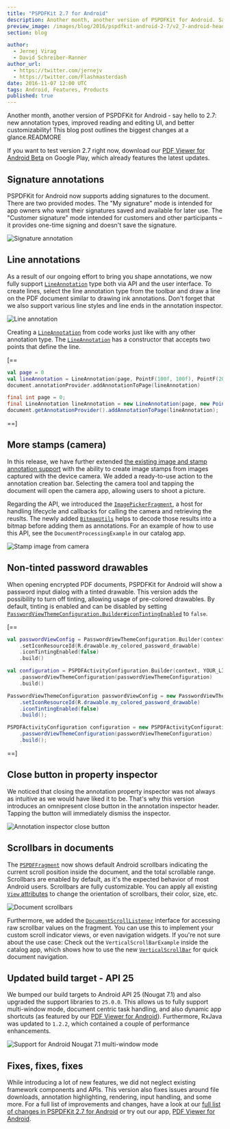 ```yaml
---
title: "PSPDFKit 2.7 for Android"
description: Another month, another version of PSPDFKit for Android. Say hello to 2.7!
preview_image: /images/blog/2016/pspdfkit-android-2-7/v2_7-android-header.png
section: blog

author:
  - Jernej Virag
  - David Schreiber‑Ranner
author_url:
  - https://twitter.com/jernejv
  - https://twitter.com/Flashmasterdash
date: 2016-11-07 12:00 UTC
tags: Android, Features, Products
published: true
---
```


Another month, another version of PSPDFKit for Android - say hello to 2.7: new annotation types, improved reading and editing UI, and better customizability! This blog post outlines the biggest changes at a glance.READMORE

If you want to test version 2.7 right now, download our [PDF Viewer for Android Beta](https://pdfviewer.io) on Google Play, which already features the latest updates.

## Signature annotations

PSPDFKit for Android now supports adding signatures to the document. There are two provided modes. The "My signature" mode is intended for app owners who want their signatures saved and available for later use. The "Customer signature" mode intended for customers and other participants – it provides one-time signing and doesn't save the signature.

![Signature annotation](/images/blog/2016/pspdfkit-android-2-7/signature-annotation.gif)

## Line annotations

As a result of our ongoing effort to bring you shape annotations, we now fully support [`LineAnnotation`] type both via API and the user interface. To create lines, select the line annotation type from the toolbar and draw a line on the PDF document similar to drawing ink annotations. Don't forget that we also support various line styles and line ends in the annotation inspector.

![Line annotation](/images/blog/2016/pspdfkit-android-2-7/line.gif)

Creating a [`LineAnnotation`] from code works just like with any other annotation type. The [`LineAnnotation`] has a constructor that accepts two points that define the line.

[==

```kotlin
val page = 0
val lineAnnotation = LineAnnotation(page, PointF(100f, 100f), PointF(200f, 200f))
document.annotationProvider.addAnnotationToPage(lineAnnotation)
```

```java
final int page = 0;
final LineAnnotation lineAnnotation = new LineAnnotation(page, new PointF(100f, 100f), new PointF(200f, 200f));
document.getAnnotationProvider().addAnnotationToPage(lineAnnotation);
```

==]

## More stamps (camera)

In this release, we have further extended [the existing image and stamp annotation support](../pspdfkit-android-2-6) with the ability to create image stamps from images captured with the device camera. We added a ready-to-use action to the annotation creation bar. Selecting the camera tool and tapping the document will open the camera app, allowing users to shoot a picture.

Regarding the API, we introduced the [`ImagePickerFragment`], a host for handling lifecycle and callbacks for calling the camera and retrieving the reuslts. The newly added [`BitmapUtils`] helps to decode those results into a bitmap before adding them as annotations. For an example of how to use this API, see the `DocumentProcessingExample` in our catalog app.

![Stamp image from camera](/images/blog/2016/pspdfkit-android-2-7/image-from-camera.gif)

## Non-tinted password drawables

When opening encrypted PDF documents, PSPDFKit for Android will show a password input dialog with a tinted drawable. This version adds the possibility to turn off tinting, allowing usage of pre-colored drawables. By default, tinting is enabled and can be disabled by setting [`PasswordViewThemeConfiguration.Builder#iconTintingEnabled`] to `false`.

[==

```kotlin
val passwordViewConfig = PasswordViewThemeConfiguration.Builder(context)
    .setIconResourceId(R.drawable.my_colored_password_drawable)
    .iconTintingEnabled(false)
    .build()

val configuration = PSPDFActivityConfiguration.Builder(context, YOUR_LICENSE)
    .passwordViewThemeConfiguration(passwordViewThemeConfiguration)
    .build()
```

```java
PasswordViewThemeConfiguration passwordViewConfig = new PasswordViewThemeConfiguration.Builder(context)
    .setIconResourceId(R.drawable.my_colored_password_drawable)
    .iconTintingEnabled(false)
    .build();

PSPDFActivityConfiguration configuration = new PSPDFActivityConfiguration.Builder(context, YOUR_LICENSE)
    .passwordViewThemeConfiguration(passwordViewThemeConfiguration)
    .build();
```

==]

## Close button in property inspector

We noticed that closing the annotation property inspector was not always as intuitive as we would have liked it to be. That's why this version introduces an omnipresent close button in the annotation inspector header. Tapping the button will immediately dismiss the inspector.

![Annotation inspector close button](/images/blog/2016/pspdfkit-android-2-7/close.gif)

## Scrollbars in documents

The [`PSPDFFragment`] now shows default Android scrollbars indicating the current scroll position inside the document, and the total scrollable range. Scrollbars are enabled by default, as it's the expected behavior of most Android users. Scrollbars are fully customizable. You can apply all existing [`View` attributes](https://developer.android.com/reference/android/view/View.html#lattrs) to change the orientation of scrollbars, their color, size, etc.

![Document scrollbars](/images/blog/2016/pspdfkit-android-2-7/scrollbars.gif)

Furthermore, we added the [`DocumentScrollListener`] interface for accessing raw scrollbar values on the fragment. You can use this to implement your custom scroll indicator views, or even navigation widgets. If you're not sure about the use case: Check out the `VerticalScrollBarExample` inside the catalog app, which shows how to use the new [`VerticalScrollBar`] for quick document navigation.

## Updated build target - API 25

We bumped our build targets to Android API 25 (Nougat 7.1) and also upgraded the support libraries to `25.0.0`. This allows us to fully support multi-window mode, document centric task handling, and also dynamic app shortcuts (as featured by our [PDF Viewer for Android](https://pdfviewer.io)). Furthermore, RxJava was updated to `1.2.2`, which contained a couple of performance enhancements.

![Support for Android Nougat 7.1 multi-window mode](/images/blog/2016/pspdfkit-android-2-7/multi-window.gif)

## Fixes, fixes, fixes

While introducing a lot of new features, we did not neglect existing framework components and APIs. This version also fixes issues around file downloads, annotation highlighting, rendering, input handling, and some more. For a full list of improvements and changes, have a look at our [full list of changes in PSPDFKit 2.7 for Android](/changelog/android/#2.7.0) or try out our app, [PDF Viewer for Android](https://pdfviewer.io).

[`lineannotation`]: https://pspdfkit.com/api/android/reference/com/pspdfkit/annotations/LineAnnotation.html
[`imagepickerfragment`]: https://pspdfkit.com/api/android/reference/com/pspdfkit/document/image/BaseImagePickerFragment.html
[`bitmaputils`]: https://pspdfkit.com/api/android/reference/com/pspdfkit/document/image/BitmapUtils.html
[`passwordviewthemeconfiguration.builder#icontintingenabled`]: https://pspdfkit.com/api/android/reference/com/pspdfkit/ui/PdfPasswordView.html#isIconTintingEnabled()
[`documentscrolllistener`]: https://pspdfkit.com/api/android/reference/com/pspdfkit/listeners/scrolling/DocumentScrollListener.html
[`verticalscrollbar`]: https://pspdfkit.com/api/android/reference/com/pspdfkit/ui/scrollbar/VerticalScrollBar.html
[`stampannotation`]: https://pspdfkit.com/api/android/reference/com/pspdfkit/annotations/StampAnnotation.html
[`stamptype`]: https://pspdfkit.com/api/android/reference/com/pspdfkit/annotations/StampAnnotation.StampType.html
[`sharingmenu`]: https://pspdfkit.com/api/android/reference/com/pspdfkit/ui/actionmenu/SharingMenu.html
[`actionmenu`]: https://pspdfkit.com/api/android/reference/com/pspdfkit/ui/actionmenu/ActionMenu.html
[`defaultsharingmenu`]: https://pspdfkit.com/api/android/reference/com/pspdfkit/ui/actionmenu/DefaultSharingMenu.html
[`pspdffragment`]: https://pspdfkit.com/api/android/reference/com/pspdfkit/ui/PdfFragment.html
[`downloadsource`]: https://pspdfkit.com/api/android/reference/com/pspdfkit/document/download/source/DownloadSource.html
[`downloadjob`]: https://pspdfkit.com/api/android/reference/com/pspdfkit/document/download/DownloadJob.html
[`downloadrequest`]: https://pspdfkit.com/api/android/reference/com/pspdfkit/document/download/DownloadRequest.html
[`downloadjob#startdownload(downloadrequest)`]: https://pspdfkit.com/api/android/reference/com/pspdfkit/document/download/DownloadJob.html#startDownload(com.pspdfkit.document.download.DownloadRequest)
[`pspdfkit#clearcaches`]: https://pspdfkit.com/api/android/reference/com/pspdfkit/PSPDFKit.html#clearCaches(android.content.Context,%20boolean)
[`pspdfkit#invalidatedocumentcache`]: https://pspdfkit.com/api/android/reference/com/pspdfkit/PSPDFKit.html#invalidateDocumentCache(android.content.Context,%20com.pspdfkit.document.PSPDFDocument,%20boolean)
[`pspdfkit#invalidatepagecache`]: https://pspdfkit.com/api/android/reference/com/pspdfkit/PSPDFKit.html#invalidatePageCache(android.content.Context,%20com.pspdfkit.document.PSPDFDocument,%20int,%20boolean)
[`analyticsclient`]: https://pspdfkit.com/api/android/reference/com/pspdfkit/analytics/AnalyticsClient.html
[`pspdfkit#addanalyticsclient`]: https://pspdfkit.com/api/android/reference/com/pspdfkit/PSPDFKit.html#addAnalyticsClient(com.pspdfkit.analytics.AnalyticsClient)
[`analytics.event`]: https://pspdfkit.com/api/android/reference/com/pspdfkit/analytics/Analytics.Event.html
[`pspdfprocessor`]: https://pspdfkit.com/api/android/reference/com/pspdfkit/document/processor/PSPDFProcessor.html
[`bitmap`]: https://developer.android.com/reference/android/graphics/Bitmap.html
[`pspdfactivity`]: https://pspdfkit.com/api/android/reference/com/pspdfkit/ui/PSPDFActivity.html
[`pspdffragment#enterannotationcreationmode(annotationcreationmode)`]: https://pspdfkit.com/api/android/reference/com/pspdfkit/ui/PSPDFFragment.html#enterAnnotationCreationMode(com.pspdfkit.ui.special_mode.controller.AnnotationCreationMode)
[`annotationcreationmode`]: https://pspdfkit.com/api/android/reference/com/pspdfkit/ui/special_mode/controller/AnnotationCreationMode.html
[`documentsource`]: https://pspdfkit.com/api/android/reference/com/pspdfkit/document/DocumentSource.html
[`pspdfkit`]: https://pspdfkit.com/api/android/reference/com/pspdfkit/PSPDFKit.html
[`contextualtoolbarmenuitem#setsubmenuitems`]: https://pspdfkit.com/api/android/reference/com/pspdfkit/ui/toolbar/ContextualToolbarMenuItem.html#setSubMenuItems(java.util.List<com.pspdfkit.ui.toolbar.ContextualToolbarMenuItem>)
